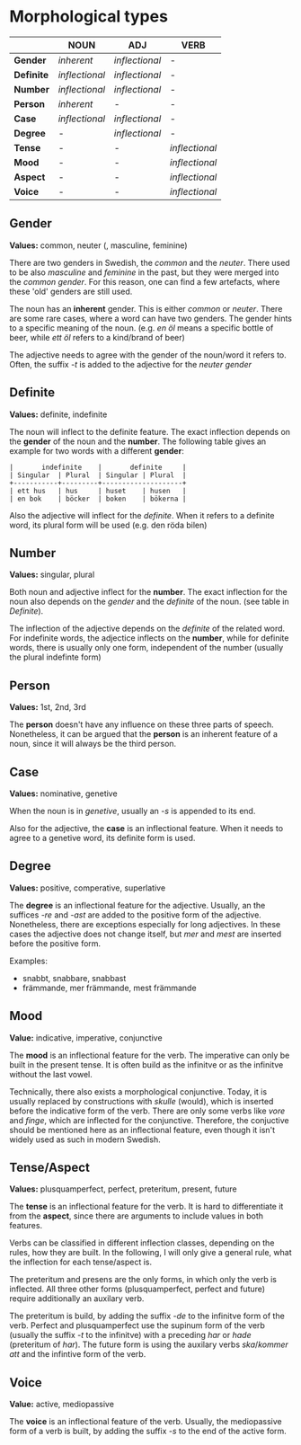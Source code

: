 # Morphological types

|              | NOUN           | ADJ            | VERB           |
|--------------|----------------|----------------|----------------|
| **Gender**   | *inherent*     | *inflectional* | -              |
| **Definite** | *inflectional* | *inflectional* | -              |
| **Number**   | *inflectional* | *inflectional* | -              |
| **Person**   | *inherent*     | -              | -              |
| **Case**     | *inflectional* | *inflectional* | -              |
| **Degree**   | -              | *inflectional* | -              |
| **Tense**    | -              | -              | *inflectional* |
| **Mood**     | -              | -              | *inflectional* |
| **Aspect**   | -              | -              | *inflectional* |
| **Voice**    | -              | -              | *inflectional* |

## Gender
**Values:** common, neuter (, masculine, feminine)

There are two genders in Swedish, the *common* and the *neuter*. There used to be also *masculine* and *feminine* in the past, but they were merged into the *common gender*. For this reason, one can find a few artefacts, where these 'old' genders are still used. 

The noun has an **inherent** gender. This is either *common* or *neuter*. There are some rare cases, where a word can have two genders. The gender hints to a specific meaning of the noun. (e.g. *en öl* means a specific bottle of beer, while *ett öl* refers to a kind/brand of beer)

The adjective needs to agree with the gender of the noun/word it refers to. Often, the suffix *-t* is added to the adjective for the *neuter gender* 

## Definite
**Values:** definite, indefinite

The noun will inflect to the definite feature. The exact inflection depends on the **gender** of the noun and the **number**.
The following table gives an example for two words with a different **gender**:
```
|       indefinite    |       definite     |
| Singular  | Plural  | Singular | Plural  |
+-----------+---------+--------------------+
| ett hus   | hus     | huset    | husen   |
| en bok    | böcker  | boken    | bökerna |
```

Also the adjective will inflect for the *definite*. When it refers to a definite word, its plural form will be used (e.g. den röda bilen)

## Number
**Values:** singular, plural

Both noun and adjective inflect for the **number**. The exact inflection for the noun also depends on the *gender* and the *definite* of the noun. (see table in *Definite*).

The inflection of the adjective depends on the *definite* of the related word. For indefinite words, the adjectice inflects on the **number**, while for definite words, there is usually only one form, independent of the number (usually the plural indefinte form)

## Person 
**Values:** 1st, 2nd, 3rd

The **person** doesn't have any influence on these three parts of speech. Nonetheless, it can be argued that the **person** is an inherent feature of a noun, since it will always be the third person.

## Case
**Values:** nominative, genetive

When the noun is in *genetive*, usually an *-s* is appended to its end.

Also for the adjective, the **case** is an inflectional feature. When it needs to agree to a genetive word, its definite form is used.

## Degree
**Values:** positive, comperative, superlative

The **degree** is an inflectional feature for the adjective. Usually, an the suffices *-re* and *-ast* are added to the positive form of the adjective. Nonetheless, there are exceptions especially for long adjectives. In these cases the adjective does not change itself, but *mer* and *mest* are inserted before the positive form.

Examples:
- snabbt, snabbare, snabbast
- främmande, mer främmande, mest främmande

## Mood
**Value:** indicative, imperative, conjunctive

The **mood** is an inflectional feature for the verb. 
The imperative can only be built in the present tense. It is often build as the infinitve or as the infinitve without the last vowel.

Technically, there also exists a morphological conjunctive. Today, it is usually replaced by constructions with *skulle* (would), which is inserted before the indicative form of the verb. There are only some verbs like *vore* and *finge*, which are inflected for the conjunctive. Therefore, the conjuctive should be mentioned here as an inflectional feature, even though it isn't widely used as such in modern Swedish.

## Tense/Aspect
**Values:** plusquamperfect, perfect, preteritum, present, future

The **tense** is an inflectional feature for the verb.
It is hard to differentiate it from the **aspect**, since there are arguments to include values in both features.

Verbs can be classified in different inflection classes, depending on the rules, how they are built. In the following, I will only give a general rule, what the inflection for each tense/aspect is. 

The preteritum and presens are the only forms, in which only the verb is inflected. All three other forms (plusquamperfect, perfect and future) require additionally an auxilary verb.

The preteritum is build, by adding the suffix *-de* to the infinitve form of the verb. 
Perfect and plusquamperfect use the supinum form of the verb (usually the suffix *-t* to the infinitve) with a preceding *har* or *hade* (preteritum of *har*). 
The future form is using the auxilary verbs *ska*/*kommer att* and the infintive form of the verb. 

## Voice
**Value:** active, mediopassive

The **voice** is an inflectional feature of the verb. 
Usually, the mediopassive form of a verb is built, by adding the suffix *-s* to the end of the active form.